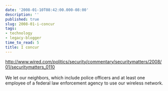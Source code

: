 ```yaml
---
date: '2008-01-10T08:42:00.000-08:00'
description: ''
published: true
slug: 2008-01-i-concur
tags:
- technology
- legacy-blogger
time_to_read: 5
title: I concur
---
```


<a href="http://www.wired.com/politics/security/commentary/securitymatters/2008/01/securitymatters_0110">http://www.wired.com/politics/security/commentary/securitymatters/2008/01/securitymatters_0110</a><br /><br />We let our neighbors, which include police officers and at least one employee of a federal law enforcement agency to use our wireless network.